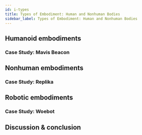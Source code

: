 ```yaml
---
id: i-types
title: Types of Embodiment: Human and Nonhuman Bodies
sidebar_label: Types of Embodiment: Human and Nonhuman Bodies
---
```


## Humanoid embodiments

### Case Study: Mavis Beacon

## Nonhuman embodiments

### Case Study: Replika

## Robotic embodiments

### Case Study: Woebot

## Discussion & conclusion
